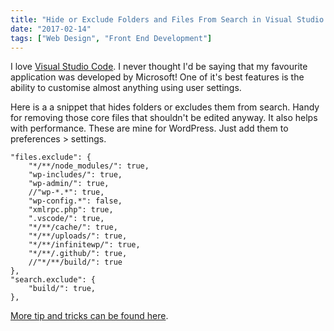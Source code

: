 ```yaml
---
title: "Hide or Exclude Folders and Files From Search in Visual Studio Code"
date: "2017-02-14"
tags: ["Web Design", "Front End Development"]
---
```


I love [Visual Studio Code](https://code.visualstudio.com/). I never thought I'd be saying that my favourite application was developed by Microsoft! One of it's best features is the ability to customise almost anything using user settings.

Here is a a snippet that hides folders or excludes them from search. Handy for removing those core files that shouldn't be edited anyway. It also helps with performance. These are mine for WordPress. Just add them to preferences > settings.

```
"files.exclude": {
    "*/**/node_modules/": true,
    "wp-includes/": true,
    "wp-admin/": true,
    //"wp-*.*": true,
    "wp-config.*": false,
    "xmlrpc.php": true,
    ".vscode/": true,
    "*/**/cache/": true,
    "*/**/uploads/": true,
    "*/**/infinitewp/": true,
    "*/**/.github/": true,
    //"*/**/build/": true
},
"search.exclude": {
    "build/": true,
},
```

[More tip and tricks can be found here](https://github.com/Microsoft/vscode-tips-and-tricks).
